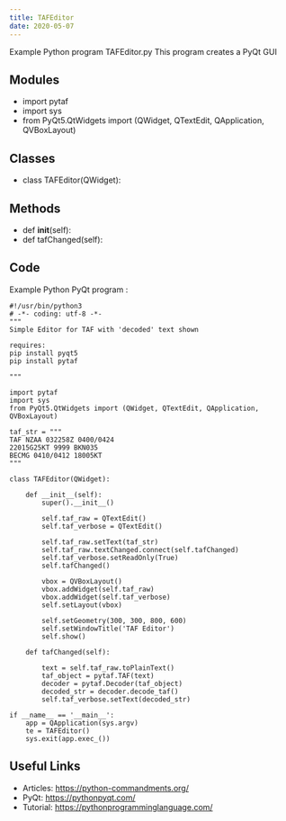 ```yaml
---
title: TAFEditor
date: 2020-05-07
---
```

Example Python program TAFEditor.py
This program creates a PyQt GUI

## Modules

* import pytaf
* import sys
* from PyQt5.QtWidgets import (QWidget, QTextEdit, QApplication, QVBoxLayout)

## Classes

* class TAFEditor(QWidget):

## Methods

* def __init__(self):
* def tafChanged(self):

## Code

Example Python PyQt program :

    #!/usr/bin/python3
    # -*- coding: utf-8 -*-
    """
    Simple Editor for TAF with 'decoded' text shown
    
    requires:
    pip install pyqt5
    pip install pytaf
    
    """
    
    import pytaf
    import sys
    from PyQt5.QtWidgets import (QWidget, QTextEdit, QApplication, QVBoxLayout)
    
    taf_str = """
    TAF NZAA 032258Z 0400/0424
    22015G25KT 9999 BKN035
    BECMG 0410/0412 18005KT
    """
    
    class TAFEditor(QWidget):
    
        def __init__(self):
            super().__init__()
    
            self.taf_raw = QTextEdit()
            self.taf_verbose = QTextEdit()
    
            self.taf_raw.setText(taf_str)
            self.taf_raw.textChanged.connect(self.tafChanged)
            self.taf_verbose.setReadOnly(True)
            self.tafChanged()
    
            vbox = QVBoxLayout()
            vbox.addWidget(self.taf_raw)
            vbox.addWidget(self.taf_verbose)
            self.setLayout(vbox)
           
            self.setGeometry(300, 300, 800, 600)
            self.setWindowTitle('TAF Editor')
            self.show()
    
        def tafChanged(self):
    
            text = self.taf_raw.toPlainText()
            taf_object = pytaf.TAF(text)
            decoder = pytaf.Decoder(taf_object)
            decoded_str = decoder.decode_taf()
            self.taf_verbose.setText(decoded_str)
    
    if __name__ == '__main__':
        app = QApplication(sys.argv)
        te = TAFEditor()
        sys.exit(app.exec_())

## Useful Links

- Articles: https://python-commandments.org/
- PyQt: https://pythonpyqt.com/
- Tutorial: https://pythonprogramminglanguage.com/
